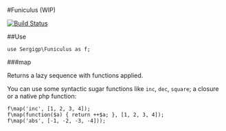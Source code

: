 #Funiculus (WIP)

[![Build Status](https://travis-ci.org/sergigp/funiculus.svg?branch=master)](https://travis-ci.org/sergigp/funiculus)

##Use
```
use Sergigp\Funiculus as f;
```

###map

Returns a lazy sequence with functions applied.

You can use some syntactic sugar functions like `inc`, `dec`, `square`; a closure or a native php function:

```
f\map('inc', [1, 2, 3, 4]);
f\map(function($a) { return ++$a; }, [1, 2, 3, 4]);
f\map('abs', [-1, -2, -3, -4]));
```

